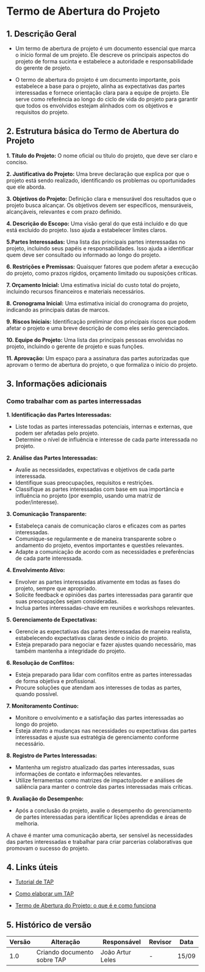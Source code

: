 # Termo de Abertura do Projeto

## 1. Descrição Geral

- Um termo de abertura de projeto é um documento essencial que marca o início formal de um projeto. Ele descreve os principais aspectos do projeto de forma sucinta e estabelece a autoridade e responsabilidade do gerente de projeto.

- O termo de abertura do projeto é um documento importante, pois estabelece a base para o projeto, alinha as expectativas das partes interessadas e fornece orientação clara para a equipe de projeto. Ele serve como referência ao longo do ciclo de vida do projeto para garantir que todos os envolvidos estejam alinhados com os objetivos e requisitos do projeto.

## 2. Estrutura básica do Termo de Abertura do Projeto

**1. Título do Projeto:** O nome oficial ou título do projeto, que deve ser claro e conciso.

**2. Justificativa do Projeto:** Uma breve declaração que explica por que o projeto está sendo realizado, identificando os problemas ou oportunidades que ele aborda.

**3. Objetivos do Projeto:** Definição clara e mensurável dos resultados que o projeto busca alcançar. Os objetivos devem ser específicos, mensuráveis, alcançáveis, relevantes e com prazo definido.

**4. Descrição do Escopo:** Uma visão geral do que está incluído e do que está excluído do projeto. Isso ajuda a estabelecer limites claros.

**5.Partes Interessadas:** Uma lista das principais partes interessadas no projeto, incluindo seus papéis e responsabilidades. Isso ajuda a identificar quem deve ser consultado ou informado ao longo do projeto.

**6. Restrições e Premissas:** Quaisquer fatores que podem afetar a execução do projeto, como prazos rígidos, orçamento limitado ou suposições críticas.

**7. Orçamento Inicial:** Uma estimativa inicial do custo total do projeto, incluindo recursos financeiros e materiais necessários.

**8. Cronograma Inicial:** Uma estimativa inicial do cronograma do projeto, indicando as principais datas de marcos.

**9. Riscos Iniciais:** Identificação preliminar dos principais riscos que podem afetar o projeto e uma breve descrição de como eles serão gerenciados.

**10. Equipe do Projeto:** Uma lista das principais pessoas envolvidas no projeto, incluindo o gerente de projeto e suas funções.

**11. Aprovação:** Um espaço para a assinatura das partes autorizadas que aprovam o termo de abertura do projeto, o que formaliza o início do projeto.


## 3. Informações adicionais

### Como trabalhar com as partes interressadas

**1. Identificação das Partes Interessadas:**
- Liste todas as partes interessadas potenciais, internas e externas, que podem ser afetadas pelo projeto.
- Determine o nível de influência e interesse de cada parte interessada no projeto.

**2. Análise das Partes Interessadas:**
- Avalie as necessidades, expectativas e objetivos de cada parte interessada.
- Identifique suas preocupações, requisitos e restrições.
- Classifique as partes interessadas com base em sua importância e influência no projeto (por exemplo, usando uma matriz de poder/interesse).

**3. Comunicação Transparente:**
- Estabeleça canais de comunicação claros e eficazes com as partes interessadas.
- Comunique-se regularmente e de maneira transparente sobre o andamento do projeto, eventos importantes e questões relevantes.
- Adapte a comunicação de acordo com as necessidades e preferências de cada parte interessada.

**4. Envolvimento Ativo:**
- Envolver as partes interessadas ativamente em todas as fases do projeto, sempre que apropriado.
- Solicite feedback e opiniões das partes interessadas para garantir que suas preocupações sejam consideradas.
- Inclua partes interessadas-chave em reuniões e workshops relevantes.

**5. Gerenciamento de Expectativas:**
- Gerencie as expectativas das partes interessadas de maneira realista, estabelecendo expectativas claras desde o início do projeto.
- Esteja preparado para negociar e fazer ajustes quando necessário, mas também mantenha a integridade do projeto.

**6. Resolução de Conflitos:**
- Esteja preparado para lidar com conflitos entre as partes interessadas de forma objetiva e profissional.
- Procure soluções que atendam aos interesses de todas as partes, quando possível.

**7. Monitoramento Contínuo:**
- Monitore o envolvimento e a satisfação das partes interessadas ao longo do projeto.
- Esteja atento a mudanças nas necessidades ou expectativas das partes interessadas e ajuste sua estratégia de gerenciamento conforme necessário.

**8. Registro de Partes Interessadas:**
- Mantenha um registro atualizado das partes interessadas, suas informações de contato e informações relevantes.
- Utilize ferramentas como matrizes de impacto/poder e análises de saliência para manter o controle das partes interessadas mais críticas.

**9. Avaliação do Desempenho:**
- Após a conclusão do projeto, avalie o desempenho do gerenciamento de partes interessadas para identificar lições aprendidas e áreas de melhoria.

A chave é manter uma comunicação aberta, ser sensível às necessidades das partes interessadas e trabalhar para criar parcerias colaborativas que promovam o sucesso do projeto.

## 4. Links úteis

- [Tutorial de TAP](https://www.youtube.com/watch?v=5qAVlFQq0OA)

- [Como elaborar um TAP](https://www.youtube.com/watch?v=tSvpTjbIFcs)

- [Termo de Abertura do Projeto: o que é e como funciona](https://www.objective.com.br/insights/termo-de-abertura-do-projeto-o-que-e-como-funciona-e-como-podemos-utiliza-lo-na-agilidade/)

## 5. Histórico de versão

| Versão | Alteração | Responsável | Revisor | Data |
| - | - | - | - | - |
| 1.0 | Criando documento sobre TAP | João Artur Leles | - | 15/09 |